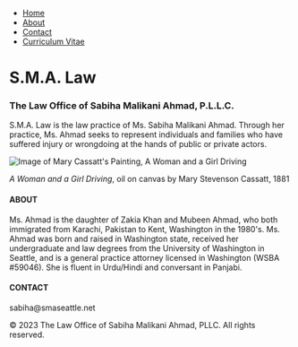 <!DOCTYPE html>
<html lang="en">
<head>
  <meta charset="utf-8">
  <meta name="viewport" content="width=device-width, initial-scale=1.0">
  <title>S.M.A. Law</title>
  <link rel="stylesheet" href="style.css"> 
</head>
<body>
  <ul class="topnav">
  <li><a href="#home">Home</a></li>
  <li><a href="#about-heading">About</a></li>
  <li><a href="#contact-heading">Contact</a></li>
  <li><a href="/Sabiha-CV">Curriculum Vitae</a></li>
</ul>
    <h1 id="main-heading">S.M.A. Law</h1>
  <h3>The Law Office of Sabiha Malikani Ahmad, P.L.L.C.</h3>
  <p id="main-heading-text">S.M.A. Law is the law practice of Ms. Sabiha Malikani Ahmad. Through her practice, Ms. Ahmad seeks to represent individuals and families who have suffered injury or wrongdoing at the hands of public or private actors.</p>
  <div><img id="driver" src="https://upload.wikimedia.org/wikipedia/commons/4/45/Mary_Stevenson_Cassatt%2C_American_-_A_Woman_and_a_Girl_Driving_-_Google_Art_Project.jpg" alt="Image of Mary Cassatt's Painting, A Woman and a Girl Driving">
    </div>
   <p><em>A Woman and a Girl Driving</em>, oil on canvas by Mary Stevenson Cassatt, 1881</p>
   
   <h4 id="about-heading">ABOUT</h4>
    <p id="about-text">Ms. Ahmad is the daughter of Zakia Khan and Mubeen Ahmad, who both immigrated from Karachi, Pakistan to Kent, Washington in the 1980's. Ms. Ahmad was born and raised in Washington state, received her undergraduate and law degrees from the University of Washington in Seattle, and is a general practice attorney licensed in Washington (WSBA #59046). She is fluent in Urdu/Hindi and conversant in Panjabi.</p>

<h4 id="contact-heading">CONTACT</h4>
<p id="contact-text">sabiha@smaseattle.net</p>

<footer>  
        <p>&copy; 2023 The Law Office of Sabiha Malikani Ahmad, PLLC. All rights reserved.</p>
    </footer>
   
    
    
</body>
</html>
  
